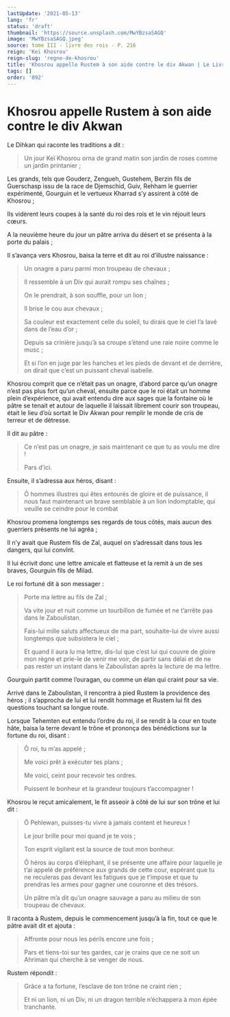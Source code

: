 ```yaml
---
lastUpdate: '2021-05-13'
lang: 'fr'
status: 'draft'
thumbnail: 'https://source.unsplash.com/MwYBzsaSAGQ'
image: 'MwYBzsaSAGQ.jpeg'
source: tome III - livre des rois - P. 216
reign: 'Keï Khosrou'
reign-slug: 'regne-de-khosrou'
title: 'Khosrou appelle Rustem à son aide contre le div Akwan | Le Livre des Rois | Shâhnâmeh'
tags: []
order: '092'
---
```


<!-- LTeX: language=fr -->

# Khosrou appelle Rustem à son aide contre le div Akwan

Le Dihkan qui raconte les traditions a dit :

> Un jour Keï Khosrou orna de grand matin son jardin de roses comme un jardin printanier ;

Les grands, tels que Gouderz, Zengueh, Gustehem, Berzin fils de Guerschasp issu de la race de Djemschid, Guiv, Rehham le guerrier expérimenté, Gourguin et le vertueux Kharrad s’y assirent à côté de Khosrou ;

Ils vidèrent leurs coupes à la santé du roi des rois et le vin réjouit leurs cœurs.

A la neuvième heure du jour un pâtre arriva du désert et se présenta à la porte du palais ;

Il s’avança vers Khosrou, baisa la terre et dit au roi d’illustre naissance :

> Un onagre a paru parmi mon troupeau de chevaux ;
>
> Il ressemble à un Div qui aurait rompu ses chaînes ;
>
> On le prendrait, à son souffle, pour un lion ;
>
> Il brise le cou aux chevaux ;
>
> Sa couleur est exactement celle du soleil, tu dirais que le ciel l’a lavé dans de l’eau d’or ;
>
> Depuis sa crinière jusqu’à sa croupe s’étend une raie noire comme le musc ;
>
> Et si l’on en juge par les hanches et les pieds de devant et de derrière, on dirait que c’est un puissant cheval isabelle.

Khosrou comprit que ce n’était pas un onagre, d’abord parce qu’un onagre n’est pas plus fort qu’un cheval, ensuite parce que le roi était un homme plein d’expérience, qui avait entendu dire aux sages que la fontaine où le pâtre se tenait et autour de laquelle il laissait librement courir son troupeau, était le lieu d’où sortait le Div Akwan pour remplir le monde de cris de terreur et de détresse.

Il dit au pâtre :

> Ce n’est pas un onagre, je sais maintenant ce que tu as voulu me dire !
>
> Pars d’ici.

Ensuite, il s’adressa aux héros, disant :

> Ô hommes illustres qui êtes entourés de gloire et de puissance, il nous faut maintenant un brave semblable à un lion indomptable, qui veuille se ceindre pour le combat

Khosrou promena longtemps ses regards de tous côtés, mais aucun des guerriers présents ne lui agréa ;

Il n’y avait que Rustem fils de Zal, auquel on s’adressait dans tous les dangers, qui lui convînt.

Il lui écrivit donc une lettre amicale et flatteuse et la remit à un de ses braves, Gourguin fils de Milad.

Le roi fortuné dit à son messager :

> Porte ma lettre au fils de Zal ;
>
> Va vite jour et nuit comme un tourbillon de fumée et ne t’arrête pas dans le Zaboulistan.
>
> Fais-lui mille saluts affectueux de ma part, souhaite-lui de vivre aussi longtemps que subsistera le ciel ;
>
> Et quand il aura lu ma lettre, dis-lui que c’est lui qui couvre de gloire mon règne et prie-le de venir me voir, de partir sans délai et de ne pas rester un instant dans le Zaboulistan après la lecture de ma lettre.

Gourguin partit comme l’ouragan, ou comme un élan qui craint pour sa vie.

Arrivé dans le Zaboulistan, il rencontra à pied Rustem la providence des héros ; il s’approcha de lui et lui rendit hommage et Rustem lui fit des questions touchant sa longue route.

Lorsque Tehemten eut entendu l’ordre du roi, il se rendit à la cour en toute hâte, baisa la terre devant le trône et prononça des bénédictions sur la fortune du roi, disant :

> Ô roi, tu m’as appelé ;
>
> Me voici prêt à exécuter tes plans ;
>
> Me voici, ceint pour recevoir tes ordres.
>
> Puissent le bonheur et la grandeur toujours t’accompagner !

Khosrou le reçut amicalement, le fit asseoir à côté de lui sur son trône et lui dit :

> Ô Pehlewan, puisses-tu vivre à jamais content et heureux !
>
> Le jour brille pour moi quand je te vois ;
>
> Ton esprit vigilant est la source de tout mon bonheur.
>
> Ô héros au corps d’éléphant, il se présente une affaire pour laquelle je t’ai appelé de préférence aux grands de cette cour, espérant que tu ne reculeras pas devant les fatigues que je t’impose et que tu prendras les armes pour gagner une couronne et des trésors.
>
> Un pâtre m’a dit qu’un onagre sauvage a paru au milieu de son troupeau de chevaux.

Il raconta à Rustem, depuis le commencement jusqu’à la fin, tout ce que le pâtre avait dit et ajouta :

> Affronte pour nous les périls encore une fois ;
>
> Pars et tiens-toi sur tes gardes, car je crains que ce ne soit un Ahriman qui cherche à se venger de nous.

Rustem répondit :

> Grâce a ta fortune, l’esclave de ton trône ne craint rien ;
>
> Et ni un lion, ni un Div, ni un dragon terrible n’échappera à mon épée tranchante.
